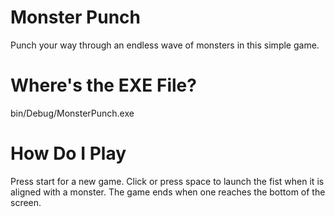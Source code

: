 # Monster Punch
Punch your way through an endless wave of monsters in this simple game.

# Where's the EXE File?
bin/Debug/MonsterPunch.exe

# How Do I Play
Press start for a new game. 
Click or press space to launch the fist when it is aligned with a monster.
The game ends when one reaches the bottom of the screen.
